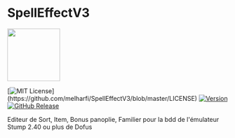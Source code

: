 # SpellEffectV3

<img src="SpellEffectV3/159.ico" width = "120">

[![MIT License](https://img.shields.io/apm/l/atomic-design-ui.svg?)](https://github.com/melharfi/SpellEffectV3/blob/master/LICENSE)
[![Version](https://badge.fury.io/gh/tterb%2FHyde.svg)](https://github.com/melharfi/SpellEffectV3)
[![GitHub Release](https://img.shields.io/github/v/release/melharfi/SpellEffectV3)](https://github.com/melharfi/SpellEffectV3/releases) 

Editeur de Sort, Item, Bonus panoplie, Familier pour la bdd de l'émulateur Stump 2.40 ou plus de Dofus
